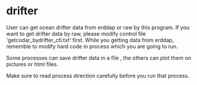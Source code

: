drifter
=========
User can get ocean drifter data from erddap or raw by this program. If you want to get drifter data by raw, please modify
control file 'getcodar_bydrifter_ctl.txt' first. While you getting data from erddap, rememble to modify hard code in 
process which you are going to run.<br>

Some processes can save drifter data in a file , the others can plot them on pictures or html files.<br>

Make sure to read process direction carefully before you run that process. 



